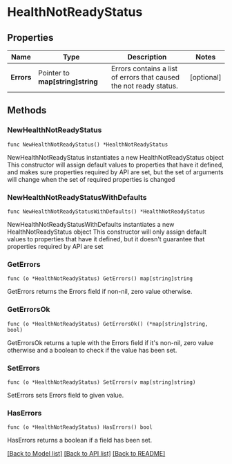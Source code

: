 # HealthNotReadyStatus

## Properties

Name | Type | Description | Notes
------------ | ------------- | ------------- | -------------
**Errors** | Pointer to **map[string]string** | Errors contains a list of errors that caused the not ready status. | [optional] 

## Methods

### NewHealthNotReadyStatus

`func NewHealthNotReadyStatus() *HealthNotReadyStatus`

NewHealthNotReadyStatus instantiates a new HealthNotReadyStatus object
This constructor will assign default values to properties that have it defined,
and makes sure properties required by API are set, but the set of arguments
will change when the set of required properties is changed

### NewHealthNotReadyStatusWithDefaults

`func NewHealthNotReadyStatusWithDefaults() *HealthNotReadyStatus`

NewHealthNotReadyStatusWithDefaults instantiates a new HealthNotReadyStatus object
This constructor will only assign default values to properties that have it defined,
but it doesn't guarantee that properties required by API are set

### GetErrors

`func (o *HealthNotReadyStatus) GetErrors() map[string]string`

GetErrors returns the Errors field if non-nil, zero value otherwise.

### GetErrorsOk

`func (o *HealthNotReadyStatus) GetErrorsOk() (*map[string]string, bool)`

GetErrorsOk returns a tuple with the Errors field if it's non-nil, zero value otherwise
and a boolean to check if the value has been set.

### SetErrors

`func (o *HealthNotReadyStatus) SetErrors(v map[string]string)`

SetErrors sets Errors field to given value.

### HasErrors

`func (o *HealthNotReadyStatus) HasErrors() bool`

HasErrors returns a boolean if a field has been set.


[[Back to Model list]](../README.md#documentation-for-models) [[Back to API list]](../README.md#documentation-for-api-endpoints) [[Back to README]](../README.md)



